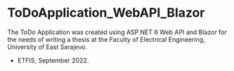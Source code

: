 # ToDoApplication_WebAPI_Blazor
The ToDo Application was created using ASP.NET 6 Web API and Blazor for the needs of writing a thesis at the Faculty of Electrical Engineering, University of East Sarajevo.
- ETFIS, September 2022.
